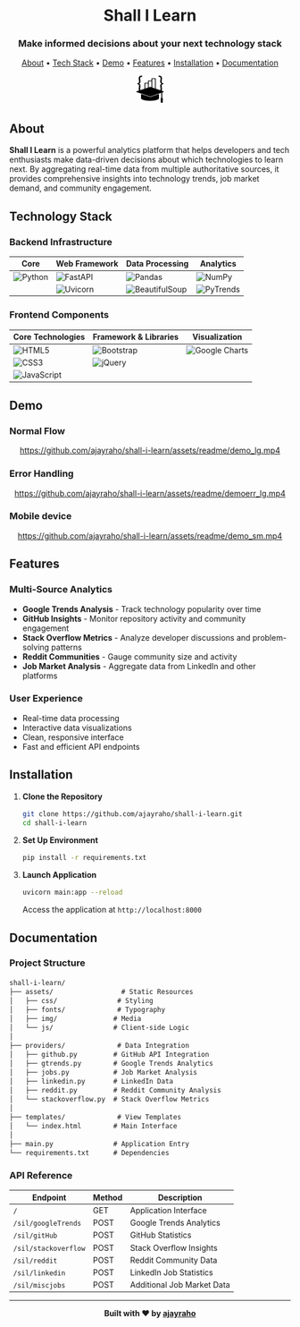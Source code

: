 <div align="center">

# Shall I Learn

### Make informed decisions about your next technology stack

[About](#about) • [Tech Stack](#technology-stack) • [Demo](#demo) • [Features](#features) • [Installation](#installation) • [Documentation](#documentation)


<img src="assets/img/sillogo.png" alt="Shall I Learn Logo" width="50"/>

</div>

## About

**Shall I Learn** is a powerful analytics platform that helps developers and tech enthusiasts make data-driven decisions about which technologies to learn next. By aggregating real-time data from multiple authoritative sources, it provides comprehensive insights into technology trends, job market demand, and community engagement.


## Technology Stack

### Backend Infrastructure
| Core | Web Framework | Data Processing | Analytics |
|------|--------------|-----------------|-----------|
| ![Python](https://img.shields.io/badge/Python-3.9+-blue?style=flat-square&logo=python) | ![FastAPI](https://img.shields.io/badge/FastAPI-modern-009688?style=flat-square&logo=fastapi) | ![Pandas](https://img.shields.io/badge/Pandas-data--frames-150458?style=flat-square&logo=pandas) | ![NumPy](https://img.shields.io/badge/NumPy-arrays-013243?style=flat-square&logo=numpy) |
| | ![Uvicorn](https://img.shields.io/badge/Uvicorn-ASGI-2C3E50?style=flat-square) | ![BeautifulSoup](https://img.shields.io/badge/BeautifulSoup4-scraping-43B02A?style=flat-square) | ![PyTrends](https://img.shields.io/badge/PyTrends-analytics-4285F4?style=flat-square) |

### Frontend Components
| Core Technologies | Framework & Libraries | Visualization |
|------------------|----------------------|---------------|
| ![HTML5](https://img.shields.io/badge/HTML5-markup-E34F26?style=flat-square&logo=html5) | ![Bootstrap](https://img.shields.io/badge/Bootstrap-UI--Framework-7952B3?style=flat-square&logo=bootstrap) | ![Google Charts](https://img.shields.io/badge/Google%20Charts-visualization-4285F4?style=flat-square&logo=google) |
| ![CSS3](https://img.shields.io/badge/CSS3-styling-1572B6?style=flat-square&logo=css3) | ![jQuery](https://img.shields.io/badge/jQuery-DOM--manipulation-0769AD?style=flat-square&logo=jquery) | |
| ![JavaScript](https://img.shields.io/badge/JavaScript-ES6-F7DF1E?style=flat-square&logo=javascript) | | |


## Demo

### Normal Flow
<div align="center">

https://github.com/ajayraho/shall-i-learn/assets/readme/demo_lg.mp4

</div>

### Error Handling
<div align="center">

https://github.com/ajayraho/shall-i-learn/assets/readme/demoerr_lg.mp4

</div>


### Mobile device
<div align="center">

https://github.com/ajayraho/shall-i-learn/assets/readme/demo_sm.mp4

</div>

## Features

### Multi-Source Analytics
- **Google Trends Analysis** - Track technology popularity over time
- **GitHub Insights** - Monitor repository activity and community engagement
- **Stack Overflow Metrics** - Analyze developer discussions and problem-solving patterns
- **Reddit Communities** - Gauge community size and activity
- **Job Market Analysis** - Aggregate data from LinkedIn and other platforms

### User Experience
- Real-time data processing
- Interactive data visualizations
- Clean, responsive interface
- Fast and efficient API endpoints

## Installation

1. **Clone the Repository**
   ```bash
   git clone https://github.com/ajayraho/shall-i-learn.git
   cd shall-i-learn
   ```

2. **Set Up Environment**
   ```bash
   pip install -r requirements.txt
   ```

3. **Launch Application**
   ```bash
   uvicorn main:app --reload
   ```

   Access the application at `http://localhost:8000`

## Documentation

### Project Structure
```
shall-i-learn/
├── assets/                 # Static Resources
│   ├── css/               # Styling
│   ├── fonts/             # Typography
│   ├── img/              # Media
│   └── js/               # Client-side Logic
│
├── providers/             # Data Integration
│   ├── github.py         # GitHub API Integration
│   ├── gtrends.py        # Google Trends Analytics
│   ├── jobs.py           # Job Market Analysis
│   ├── linkedin.py       # LinkedIn Data
│   ├── reddit.py         # Reddit Community Analysis
│   └── stackoverflow.py  # Stack Overflow Metrics
│
├── templates/             # View Templates
│   └── index.html        # Main Interface
│
├── main.py               # Application Entry
└── requirements.txt      # Dependencies
```

### API Reference

| Endpoint | Method | Description |
|----------|--------|-------------|
| `/` | GET | Application Interface |
| `/sil/googleTrends` | POST | Google Trends Analytics |
| `/sil/gitHub` | POST | GitHub Statistics |
| `/sil/stackoverflow` | POST | Stack Overflow Insights |
| `/sil/reddit` | POST | Reddit Community Data |
| `/sil/linkedin` | POST | LinkedIn Job Statistics |
| `/sil/miscjobs` | POST | Additional Job Market Data |

---

<div align="center">

**Built with ❤️ by [ajayraho](https://github.com/ajayraho)**

</div>
